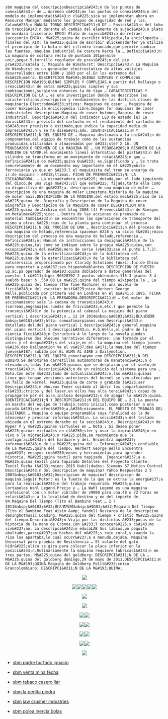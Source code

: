 
```
sbm maquina del descripcionDescripci&#243;n de los puntos de conexi&#243;n de … Aprenda c&#243;mo los puntos de conexi&#243;n del modelo de implementaci&#243;n cl&#225;sica se implementan ahora en Resource Manager mediante los grupos de seguridad de red y las. Calam&#233;o MANUAL TORNO DESCRIPCI&#211;N DE … Posici&#243;n del tubo de tracci&#243;n durante el cambio del elemento de sujeci&#243;n plato de mordaza (accesorio EMCO) Plato de sujeci&#243;n de retraer (accesorio EMCO). M&#225;quina de escribir Wikipedia,la enciclopedia … finales del XIX: la m&#225;quina de escribir Blickensderfer ya utiliza el principio de la bola o del cilindro truncado,que permite cambiar las fuentes. maquina Industrial De costura Recta la … Definici&#243;n: La maquina de costura recta de puntada 301permite unir,pegar.5.tornillo regulador de presi&#243;n del pie pr&#233;nsatela :. Maquina de Wimshurst: Descripci&#243;n La Maquina de Wimshurst es un generador electrostatico de altos voltajes desarrollados entre 1880 y 1883 por el.En los extremos del di&#225;metro. DESCRIPCION M&#193;QUINAS SIMPLES Y COMPLEJAS DESCRIPCION M&#193;QUINAS SIMPLES Y COMPLEJAS.A partir del hallazgo o creaci&#243;n de estas m&#225;quinas simples y sus combinaciones,surgieron entonces la de tipo … CARACTERISTICAS Y DESCRIPCION DE LA … es una investigacion donde se describen las caracteristicas,descripcion y rendimientos de las distitas clases de maquinaria Electrodom&#233;sticos: Maquinas de coser … Maquina de coser Wikipedia,la enciclopedia libre.Images for maquinas de coser industriales descripcion.Maquina de coser botones,Maquina de coser industrial. Descripci&#243;n del indicador LED de estado [a] La duraci&#243;n prevista del cartucho es el rendimiento del cartucho de t&#243;ner previsto o estimado,que indica la capacidad media de impresi&#243;n y se ha dise&#241;ado. IDENTIFICACI&#211;N Y DESCRIPCI&#211;N DEL EQUIPO DE … Maquina destinada a la uni&#243;n de componentes.del equipo de trabajo como de las sustancias producidas,utilizadas o almacenadas por &#233;ste? X 16. UN PEQUE&#209;O RESUMEN DE LA MAQUINA DE … UN PEQUE&#209;O RESUMEN DE LA MAQUINA DE VAPOR.el movimiento lineal alternativo del pist&#243;n del cilindro se transforma en un movimiento de rotaci&#243;n que … Definici&#243;n de m&#225;quina Qu&#233; es,Significado y … Se trata concretamente de un documento muy importante en el &#225;mbito ferroviario ya que en &#233;l el maquinista del tren se encarga de ir.de maquina ) &#218;ltimas. FICHA DE PREVENCI&#211;N: LA ESCUADRADORA. … La escuadradora est&#225; dotada,por el lado izquierdo del disco,de una viga m&#243;vil que est&#225; fijada,tanto ella como su dispositivo de gu&#237;a. descripcion de una maquina de moler … descripcion de una maquina de moler Limestone.historia de la maquina de moler maiz.DESCRIPCION DE LA MAQUINA.del estado mec&#225;nico de la m&#225;quina de. Biografia y Descripcion de la Maquina de coser Biografia y Descripcion de la Maquina de coser.DESCRIPCION Una m&#225;quina de.Archivo del blog 2008 (4) Prevenci&#243;n de Riesgos en Metalmec&#225;nica: … Dentro de las acciones de prensado de material tambi&#233;n se encuentran las operaciones de transporte del mismo a otras &#225;reas de la planta para continuar el proceso. DESCRIPCI&#211;N DEL PROCESO DE UNA … descripci&#211;n del proceso de una maquina de helado,referencia spaceman 6228 y su ciclo t&#201;rmico descripcion del proceso de una maquina de helado,referencia … Definici&#243;n: Manual de instrucciones La designaci&#243;n de la m&#225;quina,tal como se indique sobre la propia m&#225;quina,con excepci&#243;n del n&#250;mero de serie (v&#233;ase el punto 1.7.3). M&#225;quina de la esterilizaci&#243;n de la biblioteca del. M&#225;quina de la esterilizaci&#243;n de la biblioteca del autoservicio proporcionado por Claridy Solutions (Wuxi),Inc.de China para exportar a pa&#237;ses hispanohablantes DESCRIPCION DE PUESTO up.ac.pa operador de m&#193;quina dobladora a datos generales del puesto: 1 c&#211;digo: 90520702 2 puntos obtenidos:115 3 grado: 3 4 sueldo base: b .550.00 La m&#225;quina del tiempo Wikipedia,la … La m&#225;quina del tiempo (The Time Machine) es una novela de ficci&#243;n del escritor brit&#225;nico Herbert George Wells,publicada por primera vez en Londres en el a&#241;o 1895. FICHA DE PREVENCI&#211;N: LA FRESADORA.DESCRIPCI&#211;N … Del motor de accionamiento sale la cadena de transmisi&#243;n (correas,engranajes,ruedas de fricci&#243;n,etc.) que permite la transmisi&#243;n de la potencia al cabezal La maquina del piano vertical 1 descripci&#243;n … 12 24 2014&nbsp;&#0183;&#32;嵌入式视频&nbsp;&#0183;&#32;http: comoafinarpianos.com Descripci&#243;n detallada del.del piano vertical 1 descripci&#243;n general.maquina del piano vertical 1 descripci&#243;n. H.G.Wells,el padre de la ciencia ficci&#243;n Estructura A lo largo de la novela pueden distinguirse dos bloques narrativos diferentes: uno formado por el antes y el despu&#233;s del viaje,en el. la maquina del tiempo jueves V&#236;deo Dailymotion Ve el v&#237;deo &#171;la maquina del tiempo jueves&#187; subido por EL ALMA AL AIRE a Dailymotion. DESCRIPCI&#211;N DEL EQUIPO conectapyme.com DESCRIPCI&#211;N DEL EQUIPO.Se denominan carretillas automotoras de manutenci&#243;n o elevadoras,todas las m&#225;quinas que se desplazan por el suelo,de tracci&#243;n. Descripci&#243;n de un reinicio del sistema para una … Nota.Con este m&#233;todo de actualizaci&#243;n,las m&#225;quinas Linux que tengan versiones anteriores del kernel se ven afectadas por un fallo de kernel. M&#225;quina de corte y grabado l&#225;ser Descripci&#243;n ehu.eus Tener cuidado al abrir los compartimentos el&#233;ctricos y del laser,en ellos hay alta tensi&#243;n capaz de propagarse por el aire,incluso despu&#233;s de apagar la m&#225;quina. IDENTIFICACI&#211;N Y DESCRIPCI&#211;N DEL EQUIPO DE … 2.1 La puesta en marcha del equipo de trabajo,tanto inicial,como posterior a una parada &#191;se efect&#250;a,&#250;nicamente. EL PUESTO DE TRABAJO DEL DIGITADOR … Maquina o equipo programable cuya finalidad es la de almacenar y procesar informaci&#243;n. La secci&#243;n del teclado ubicada en el extremo derecho es la secci&#243;n. Descripci&#243;n de Hyper V y m&#225;quinas virtuales en … Nota ; Si desea poner m&#225;quinas virtuales en cl&#250;ster y usar la migraci&#243;n en vivo o la migraci&#243;n r&#225;pida,se recomienda que la configuraci&#243;n del hardware y del. Encuentra aqu&#237; informaci&#243;n de La M&#225;quina del … Informaci&#243;n confiable de La M&#225;quina del Tiempo; Herbert George Wells Encuentra aqu&#237; ensayos res&#250;menes y herramientas para aprender historia. M&#225;quina textil para tapizado  Ingenier&#237;a e. M&#225;quina textil para tapizado Detalles del Proyecto Cliente: Textil Fecha t&#233;rmino: 2015 Habilidades: Siemens S7,Motion Control Descripci&#243;n del descripcion de maquina? Yahoo Respuestas 2 5 2007&nbsp;&#0183;&#32;Descripcion de maquina? descripcion de maquina.Seguir.Motor: es la fuente de la que se extrae la energ&#237;a para la realizaci&#243;n del trabajo requerido. M&#225;quina Cortapelos Wahl Legend.Precio y … La Wahl Legend es una maquina profesional con un motor vibrador de v9000 para una.48 o 72 horas en relaci&#243;n a la localidad de destino y no del importe de. 04.Maquina Del Tiempo (Tito el Bambino Feat … 2 7 2011&nbsp;&#0183;&#32;嵌入式视频&nbsp;&#0183;&#32;Maquina Del Tiempo (Tito el Bambino Feat Wisin &amp; Yandel) Descarga de la descripcion desinghotmusic.Loading. M&#225;quina del tiempo • cristic M&#225;quina del tiempo.Descripci&#243;n.Viaja por las distintas &#233;pocas de la historia de la mano de Cronos.Con &#233;l conocer&#225;s c&#243;mo viv&#237;an. La descripci&#243;n educaLAB Sus labios,un poquito abultados,parec&#237;an hechos del m&#225;s rojo coral,y cuando la risa los apartaba,lo cual ocurr&#237;a a menudo,dejaba. Maquina Universal para pruebas de Resistencia … El volante del gato hidr&#225;ulico se gira para colocar la placa inferior en la posici&#243;n.Rutinariamente la maquina requiere lubricaci&#243;n en tres partes. M&#225;quina del goldberg: DESCRIPCI&#211;N DE LA … M&#225;quina del goldberg domingo,29 de mayo de 2011.DESCRIPCI&#211;N DE LA M&#193;QUINA.Maquina de Goldberg Polit&#233;cnico Grancolombiano; DESCRIPCI&#211;N DE LA M&#193;QUINA; 
```

<div align="center">

<a href="https://es-crusher.shibang-china.com/github&k=sbm+maquina+del+descripcion"><img src="https://static.shibang-china.com/es/crusher/logo.jpg"></a>

<a href="https://es-crusher.shibang-china.com/github&k=sbm+maquina+del+descripcion"><img src="https://static.shibang-china.com/es/crusher/index.jpg"></a><a href="https://es-crusher.shibang-china.com/material.htmlgithub&k=sbm+maquina+del+descripcion"><img src="https://static.shibang-china.com/es/crusher/material.jpg"></a><a href="https://es-crusher.shibang-china.com/application.htmlgithub&k=sbm+maquina+del+descripcion"><img src="https://static.shibang-china.com/es/crusher/application.jpg"></a><a href="https://es-crusher.shibang-china.com/aboutus.htmlgithub&k=sbm+maquina+del+descripcion"><img src="https://static.shibang-china.com/es/crusher/aboutus.jpg"></a><a href="https://es-crusher.shibang-china.com/contact.htmlgithub&k=sbm+maquina+del+descripcion"><img src="https://static.shibang-china.com/es/crusher/contact.jpg"></a>

<a href="https://es-crusher.shibang-china.com/github&k=sbm+maquina+del+descripcion"><img src="https://static.shibang-china.com/es/crusher/banner.jpg"></a>

<a href="https://swt.shibang-china.com/github&k=sbm+maquina+del+descripcion"><img src="https://static.shibang-china.com/es/crusher/text.jpg"></a>

<a href="https://swt.shibang-china.com/github&k=sbm+maquina+del+descripcion"><img src="https://static.shibang-china.com/es/crusher/chat.jpg"></a><a href="https://es-crusher.shibang-china.com/contact.htmlgithub&k=sbm+maquina+del+descripcion"><img src="https://static.shibang-china.com/es/crusher/message.jpg"></a>

<a href="https://es-crusher.shibang-china.com/products/pe.htmlgithub&k=sbm+maquina+del+descripcion"><img src="https://static.shibang-china.com/es/crusher/pe.jpg"></a><a href="https://es-crusher.shibang-china.com/products/pf.htmlgithub&k=sbm+maquina+del+descripcion"><img src="https://static.shibang-china.com/es/crusher/pf.jpg"></a>

<a href="https://es-crusher.shibang-china.com/products/hpt.htmlgithub&k=sbm+maquina+del+descripcion"><img src="https://static.shibang-china.com/es/crusher/hpt.jpg"></a><a href="https://es-crusher.shibang-china.com/products/vsi.htmlgithub&k=sbm+maquina+del+descripcion"><img src="https://static.shibang-china.com/es/crusher/vsi.jpg"></a>

<a href="https://es-crusher.shibang-china.com/products/klv.htmlgithub&k=sbm+maquina+del+descripcion"><img src="https://static.shibang-china.com/es/crusher/klv.jpg"></a><a href="https://es-crusher.shibang-china.com/products/portable.htmlgithub&k=sbm+maquina+del+descripcion"><img src="https://static.shibang-china.com/es/crusher/portable.jpg"></a>

<a href="https://swt.shibang-china.com/github&k=sbm+maquina+del+descripcion"><img src="https://static.shibang-china.com/es/crusher/case.jpg"></a>

</div>


* [sbm padre hurtado ignacio](sbm%20padre%20hurtado%20ignacio.md)

* [sbm venta mina fecha](sbm%20venta%20mina%20fecha.md)

* [sbm tabaco casero liar](sbm%20tabaco%20casero%20liar.md)

* [sbm la perlita piedra](sbm%20la%20perlita%20piedra.md)

* [sbm jaw crusher industries](sbm%20jaw%20crusher%20industries.md)

* [sbm polea inercia bolas](sbm%20polea%20inercia%20bolas.md)